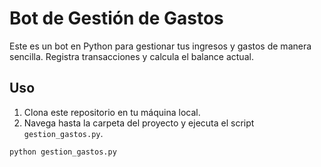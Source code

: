 # Bot de Gestión de Gastos

Este es un bot en Python para gestionar tus ingresos y gastos de manera sencilla. Registra transacciones y calcula el balance actual.

## Uso

1. Clona este repositorio en tu máquina local.
2. Navega hasta la carpeta del proyecto y ejecuta el script `gestion_gastos.py`.

```bash
python gestion_gastos.py
